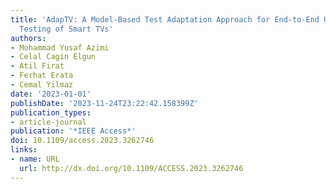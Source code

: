 ```yaml
---
title: 'AdapTV: A Model-Based Test Adaptation Approach for End-to-End User Interface
  Testing of Smart TVs'
authors:
- Mohammad Yusaf Azimi
- Celal Cagin Elgun
- Atil Firat
- Ferhat Erata
- Cemal Yilmaz
date: '2023-01-01'
publishDate: '2023-11-24T23:22:42.158399Z'
publication_types:
- article-journal
publication: '*IEEE Access*'
doi: 10.1109/access.2023.3262746
links:
- name: URL
  url: http://dx.doi.org/10.1109/ACCESS.2023.3262746
---
```

